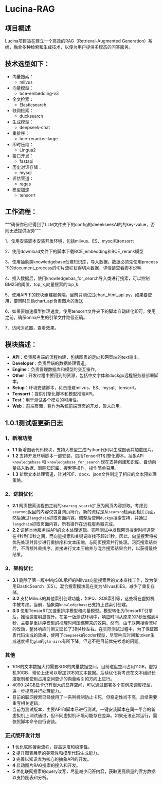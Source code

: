 # Lucina-RAG

## 项目概述
Lucina项目旨在建立一个高效的RAG（Retrieval-Augmented Generation）系统，融合多种检索和生成技术，以便为用户提供多模态的问答服务。


## 技术选型如下：

- 向量搜索：
  - milvus
- 向量模型：
  - bce-embedding-v3
- 全文检索：
  - Elasticsearch
- 联网检索：
  - ducksearch
- 生成模型：
  - deepseek-chat
- 重排序：
  - bce-reranker-large
- 即时压缩：
  - Lingua2
- 接口开发：
  - fastapi
- 历史对话存储：
  - mysql
- 评估管道：
  - ragas
- 模型加速
  - tensorrt

## 工作流程：
"""确保你已经得到了LLM文件夹下的config的deeekseekAI的的key-value，否则无法提供服务"""

1、使用安装脚本安装开发环境，包括milvus、ES、mysql和tensorrt

2、使用download文件下的脚本下载BCE_embedding和BCE_rerank模型

3、使用抽象类knowledgebase创建知识库，导入数据，数据必须先使用process下的document_process的切片流程获得切片数据，详情请查看脚本说明

4、插入数据后，使用knowledgebas_for_search导入类进行搜索，可以控制BM25的阈值、top_k,向量搜索的top_k

5、使用API下的模块组建服务端，目前只测试过chart_html_api.py，如果要使用，要同时启动chart_api负责图片的发送

6、如果要加速模型推理速度，使用tensorrt文件夹下的脚本自动转化即可，使用之前，确保onnx产生的引擎文件路径正确。

7、访问浏览器，查看效果。

## 模块描述：

- **API**：负责服务端的流程构建，包括图表的定向和网页端的text输出。
- **Developer**：负责后端的数据处理管道。
- **Engine**：负责管理数据库和模型的交互操作。
- **Other**：开发过程中要用到的资源，包括中文字体和duckgo远程服务器部署脚本。
- **Setup**：环境安装脚本，负责搭建milvus、ES、mysql、tensorrt。
- **Tensorrt**：提供引擎化脚本和模型推理API。
- **Test**：用于测试各个模块的可用性。
- **Web**：前端页面，将作为系统前端页面的开发，暂未启用。



## 1.0.1测试版更新日志

### 1、新增功能
- **1.1** 新增图表代码模块，支持大模型生成Python代码以生成图表并加载图片。
- **1.2** 支持开发环境脚本一键安装，包括TensorRT引擎化脚本。抽象API `knowledgebase` 和 `knowledgebase_for_search` 现在支持创建知识库、自动向量插入数据、删除知识库、搜索等操作，操作简单易用。
- **1.3** 新增文本处理管道，针对PDF、docx、json文件制定了相应的文本预处理策略。

### 2、逻辑优化
- **2.1** 网页搜索流程由之前的`searxng_search`扩展为网页内容抓取。考虑到`searxng`返回的内容仅包含网页简介，新的流程是从`searxng`检索到相关页面，然后通过`langchain`抓取页面内容。调整后使用`duckgo`搜索支持，并通过`langchain`抓取页面内容，所有操作在远程服务器完成。
- **2.2** 调整本地服务端API的文本处理逻辑。实际测试中发现网页搜索时间通常在4秒到10秒之间，而向量搜索和关键词查找不超过1秒。因此，向量搜索将被优先处理并异步进行重排序和文本压缩，与网页搜索并行处理。网页搜索结束后，不再额外重排序，直接进行文本压缩并与混合搜索结果合并，以获得最终结果。

### 3、架构优化
- **3.1** 删除了第一版中MySQL承担的Milvus向量搜索后的文本查找工作，改为使用ElasticSearch（ES）。混合搜索模块现在变为Milvus和ES，减少了重复存储。
- **3.2** 支持Milvus的其他索引创建功能，如PQ、SQ8索引等，这些将在虚拟机中被考虑。当前，抽象类`knowledgebase`已支持上述索引创建。
- **3.3** 使用TensorRT加速重排序模型和向量模型。模型转化为TensorRT引擎后，推理速度明显提升。在第一版测试环境中，响应时间从原来的7秒压缩到4秒，主要是重排序模型的推理时间压缩带来的效果。然而，由于联网搜索流程的改动，整体响应时间又延长了3到4秒左右。在实际测试过程中，为了保证图表代码生成的效果，使用了`deepseek`的coder模型，尽管响应时间和token生成速度相比`glm`的`glm-airx`有所下降，但这不是目前优先考虑的问题。

### 其他
- 1GB的文本数据大约需要8GB的向量数据空间，目前磁盘空间占用11GB，虚拟机30GB，理论上还可以增加2GB的文本数据。后续优化将考虑在文本组织长度限制和使用占用空间更少的向量索引的方向上进行。
- 4090 24GB显卡仍有很大的显存空间，可以通过部署多个实例来调度模型，进一步提高并行处理能力。
- 目前的联网搜索已经使用了一系列机制防止卡死，但稳定性尚不高，后续需要重写相关逻辑。
- 当前为测试版本，主要API和脚本已进行测试，一键安装脚本在同一平台的新虚拟机上测试通过，但不同虚拟机环境可能存在差异。如果无法正常运行，需依照脚本命令自行安装。



### 正式版开发计划
- **1** 优化联网搜索流程，提高速度和稳定性。
- **2** 提升图表展示的美观性和模型代码生成能力。
- **3** 完善以知识库为核心的抽象API的开发。
- **4** 启动图片RAG搜索的接入和开发。
- **5** 优化联网搜索的query改写，尽量减少问答内容，获取更高质量的官方数据以支持图表和分析。
